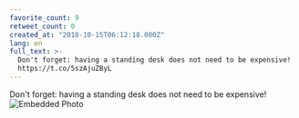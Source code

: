 ```yaml
---
favorite_count: 9
retweet_count: 0
created_at: "2018-10-15T06:12:18.000Z"
lang: en
full_text: >-
  Don't forget: having a standing desk does not need to be expensive!
  https://t.co/5szAjuZByL
---
```


Don't forget: having a standing desk does not need to be expensive!
![Embedded Photo](https://twitter-media-coderbyheart.s3.eu-north-1.amazonaws.com/1051717383398858752-DphzYJlX4AEMT9a.jpg)
